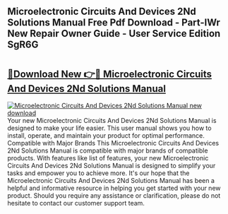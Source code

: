 ## Microelectronic Circuits And Devices 2Nd Solutions Manual Free Pdf Download - Part-IWr New Repair Owner Guide - User Service Edition SgR6G

# <h2><a href="http://bc66783.oget.top/?id=Microelectronic+Circuits+And+Devices+2Nd+Solutions+Manual">🔗Download New 👉🔴 Microelectronic Circuits And Devices 2Nd Solutions Manual</a></h2>

[![Microelectronic Circuits And Devices 2Nd Solutions Manual new download](https://i.imgur.com/5g1atiW.png)](http://bc66783.oget.top/?id=Microelectronic+Circuits+And+Devices+2Nd+Solutions+Manual)
Your new Microelectronic Circuits And Devices 2Nd Solutions Manual is designed to make your life easier. This user manual shows you how to install, operate, and maintain your product for optimal performance. Compatible with Major Brands This Microelectronic Circuits And Devices 2Nd Solutions Manual is compatible with major brands of compatible products. With features like list of features, your new Microelectronic Circuits And Devices 2Nd Solutions Manual is designed to simplify your tasks and empower you to achieve more. It's our hope that the Microelectronic Circuits And Devices 2Nd Solutions Manual has been a helpful and informative resource in helping you get started with your new product. Should you require any assistance or clarification, please do not hesitate to contact our customer support team.
